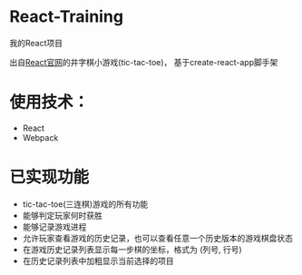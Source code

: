 # React-Training

我的React项目

出自[React官网](https://zh-hans.reactjs.org/tutorial/tutorial.html)的井字棋小游戏(tic-tac-toe)，
基于create-react-app脚手架

# 使用技术：
* React
* Webpack

# 已实现功能
* tic-tac-toe(三连棋)游戏的所有功能
* 能够判定玩家何时获胜
* 能够记录游戏进程
* 允许玩家查看游戏的历史记录，也可以查看任意一个历史版本的游戏棋盘状态
* 在游戏历史记录列表显示每一步棋的坐标，格式为 (列号, 行号)
* 在历史记录列表中加粗显示当前选择的项目